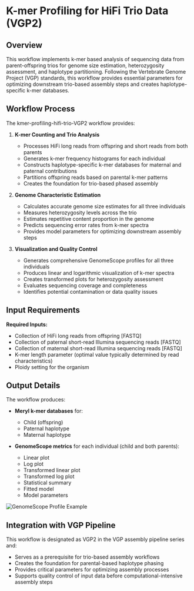 # K-mer Profiling for HiFi Trio Data (VGP2)

## Overview

This workflow implements k-mer based analysis of sequencing data from parent-offspring trios for genome size estimation, heterozygosity assessment, and haplotype partitioning. Following the Vertebrate Genome Project (VGP) standards, this workflow provides essential parameters for optimizing downstream trio-based assembly steps and creates haplotype-specific k-mer databases.

## Workflow Process

The kmer-profiling-hifi-trio-VGP2 workflow provides:

1. **K-mer Counting and Trio Analysis**
   - Processes HiFi long reads from offspring and short reads from both parents
   - Generates k-mer frequency histograms for each individual
   - Constructs haplotype-specific k-mer databases for maternal and paternal contributions
   - Partitions offspring reads based on parental k-mer patterns
   - Creates the foundation for trio-based phased assembly

2. **Genome Characteristic Estimation**
   - Calculates accurate genome size estimates for all three individuals
   - Measures heterozygosity levels across the trio
   - Estimates repetitive content proportion in the genome
   - Predicts sequencing error rates from k-mer spectra
   - Provides model parameters for optimizing downstream assembly steps

3. **Visualization and Quality Control**
   - Generates comprehensive GenomeScope profiles for all three individuals
   - Produces linear and logarithmic visualization of k-mer spectra
   - Creates transformed plots for heterozygosity assessment
   - Evaluates sequencing coverage and completeness
   - Identifies potential contamination or data quality issues

## Input Requirements

**Required Inputs:**
- Collection of HiFi long reads from offspring [FASTQ]
- Collection of paternal short-read Illumina sequencing reads [FASTQ]
- Collection of maternal short-read Illumina sequencing reads [FASTQ]
- K-mer length parameter (optimal value typically determined by read characteristics)
- Ploidy setting for the organism

## Output Details

The workflow produces:
- **Meryl k-mer databases** for:
  - Child (offspring)
  - Paternal haplotype
  - Maternal haplotype

- **GenomeScope metrics** for each individual (child and both parents):
  - Linear plot
  - Log plot
  - Transformed linear plot
  - Transformed log plot
  - Statistical summary
  - Fitted model
  - Model parameters

![GenomeScope Profile Example](https://github.com/galaxyproject/iwc/assets/4291636/35282f8e-d021-44f6-8e03-7b58b32d6d00)

## Integration with VGP Pipeline

This workflow is designated as VGP2 in the VGP assembly pipeline series and:
- Serves as a prerequisite for trio-based assembly workflows
- Creates the foundation for parental-based haplotype phasing
- Provides critical parameters for optimizing assembly processes
- Supports quality control of input data before computational-intensive assembly steps
